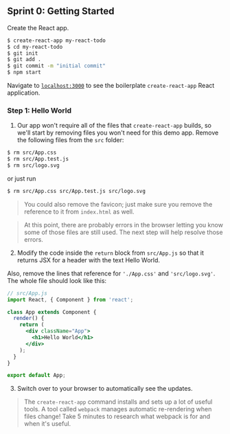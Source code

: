 ## Sprint 0: Getting Started

Create the React app.

```bash
$ create-react-app my-react-todo
$ cd my-react-todo
$ git init
$ git add .
$ git commit -m "initial commit"
$ npm start
```

Navigate to [`localhost:3000`](http://localhost:3000) to see the boilerplate `create-react-app` React application.

### Step 1: Hello World

1. Our app won't require all of the files that `create-react-app` builds, so we'll start by removing files you won't need for this demo app. Remove the following files from the `src` folder:

```bash
$ rm src/App.css
$ rm src/App.test.js
$ rm src/logo.svg
```
or just run

```bash
$ rm src/App.css src/App.test.js src/logo.svg
```

> You could also remove the favicon; just make sure you remove the reference to it from `index.html` as well.

> At this point, there are probably errors in the browser letting you know some of those files are still used. The next step will help resolve those errors.

2. Modify the code inside the `return` block from `src/App.js` so that it returns JSX for a header with the text Hello World.

Also, remove the lines that reference for `'./App.css'` and `'src/logo.svg'`.  The whole file should look like this:

```jsx
// src/App.js
import React, { Component } from 'react';

class App extends Component {
  render() {
    return (
      <div className="App">
        <h1>Hello World</h1>
      </div>
    );
  }
}

export default App;
```

3. Switch over to your browser to automatically see the updates.

> The `create-react-app` command installs and sets up a lot of useful tools.  A tool called `webpack` manages automatic re-rendering when files change!  Take 5 minutes to research what webpack is for and when it's useful.
